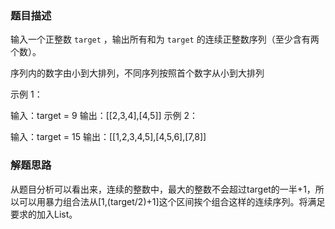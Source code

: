 ### 题目描述

输入一个正整数 `target` ，输出所有和为 `target` 的连续正整数序列（至少含有两个数）。

序列内的数字由小到大排列，不同序列按照首个数字从小到大排列

示例 1：

输入：target = 9
输出：[[2,3,4],[4,5]]
示例 2：

输入：target = 15
输出：[[1,2,3,4,5],[4,5,6],[7,8]]

### 解题思路

从题目分析可以看出来，连续的整数中，最大的整数不会超过target的一半+1，所以可以用暴力组合法从[1,(target/2)+1]这个区间挨个组合这样的连续序列。将满足要求的加入List。